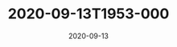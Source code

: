 ---
date: 2020-09-13
title: 2020-09-13T1953-000
hero: 2020/2020-09-13T1953-000.jpeg

# briefly describe the image…
alt: ''

# insert the closed caption text after the three-dash break…
# (include line-breaks, punctuation, and capitalization)
---